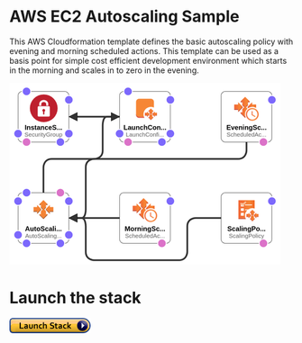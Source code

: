 # AWS EC2 Autoscaling Sample

This AWS Cloudformation template defines the basic autoscaling policy
with evening and morning scheduled actions. This template can be used as a
basis point for simple cost efficient development environment which starts
in the morning and scales in to zero in the evening.

![architecture](images/arch.png)

# Launch the stack

[![cloudformation-launch-button](images/cloudformation-launch-stack.png)](https://console.aws.amazon.com/cloudformation/home?region=us-east-2#/stacks/new?stackName=Production&templateURL=https://s3.amazonaws.com/awsstack-autoscaling-sample/template.yml)

